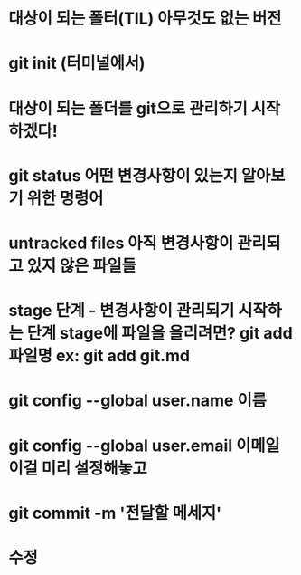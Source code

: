 # 대상이 되는 폴터(TIL) 아무것도 없는 버전
# git init (터미널에서)
# 대상이 되는 폴더를 git으로 관리하기 시작하겠다!

# git status 어떤 변경사항이 있는지 알아보기 위한 명령어

# untracked files 아직 변경사항이 관리되고 있지 않은 파일들
# stage 단계 - 변경사항이 관리되기 시작하는 단계    stage에 파일을 올리려면? git add 파일명  ex: git add git.md

# git config --global user.name 이름
# git config --global user.email 이메일  이걸 미리 설정해놓고
# git commit -m '전달할 메세지' 
# 수정